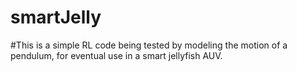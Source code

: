 # smartJelly
#This is a simple RL code being tested by modeling the motion of a pendulum, for eventual use in a smart jellyfish AUV.

